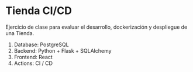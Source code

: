 # Tienda CI/CD

Ejercicio de clase para evaluar el desarrollo, dockerización y despliegue de una Tienda.

1. Database: PostgreSQL
2. Backend: Python + Flask + SQLAlchemy
3. Frontend: React
4. Actions: CI / CD


